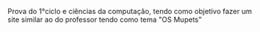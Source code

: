 Prova do 1°ciclo e ciências da computação, tendo como objetivo fazer um site similar ao do professor tendo como tema "OS Mupets"
